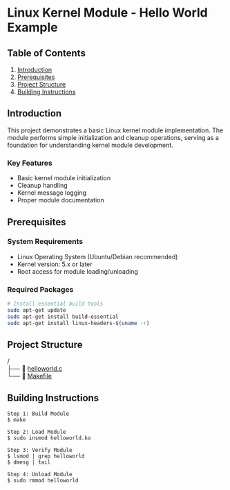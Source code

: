 # Linux Kernel Module - Hello World Example

## Table of Contents
1. [Introduction](#introduction)
2. [Prerequisites](#prerequisites)
3. [Project Structure](#project-structure)
4. [Building Instructions](#building-instructions)

## Introduction
This project demonstrates a basic Linux kernel module implementation. The module performs simple initialization and cleanup operations, serving as a foundation for understanding kernel module development.

### Key Features
- Basic kernel module initialization
- Cleanup handling
- Kernel message logging
- Proper module documentation

## Prerequisites

### System Requirements
- Linux Operating System (Ubuntu/Debian recommended)
- Kernel version: 5.x or later
- Root access for module loading/unloading

### Required Packages
```bash
# Install essential build tools
sudo apt-get update
sudo apt-get install build-essential
sudo apt-get install linux-headers-$(uname -r)
```

## Project Structure
/  
├── 📑 [helloworld.c](/helloworld.c)  
└── 📑 [Makefile](/Makefile)  


## Building Instructions

```text
Step 1: Build Module
$ make

Step 2: Load Module
$ sudo insmod helloworld.ko

Step 3: Verify Module
$ lsmod | grep helloworld
$ dmesg | tail

Step 4: Unload Module
$ sudo rmmod helloworld
```
